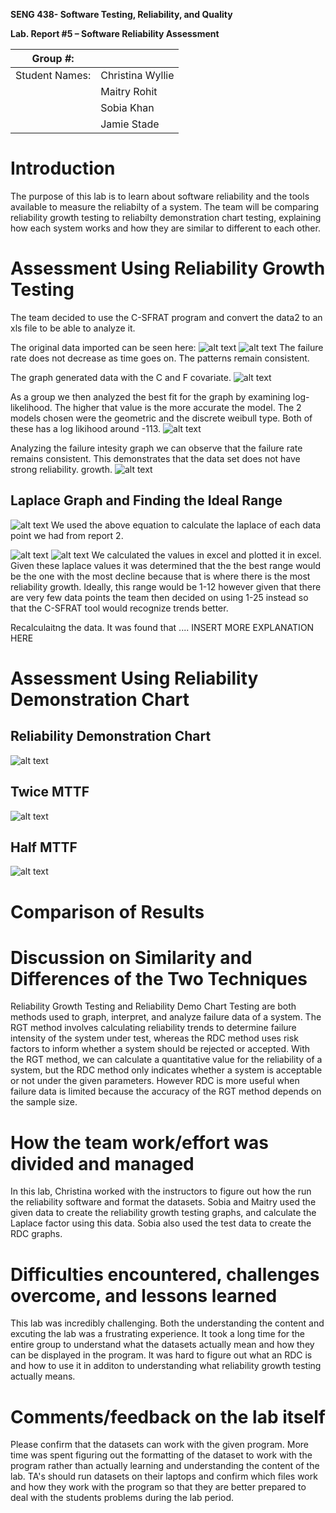 **SENG 438- Software Testing, Reliability, and Quality**

**Lab. Report \#5 – Software Reliability Assessment**

| Group \#:       |   |
|-----------------|---|
| Student Names:  | Christina Wyllie  |
|                 | Maitry Rohit  |
|                 | Sobia Khan |
|                 | Jamie Stade |

# Introduction
The purpose of this lab is to learn about software reliability and the tools available to measure the reliabilty of a system. The team will be comparing reliability growth testing to reliabilty demonstration chart testing, explaining how each system works and how they are similar to different to each other. 

# Assessment Using Reliability Growth Testing 
The team decided to use the C-SFRAT program and convert the data2 to an xls file to be able to analyze it. 

The original data imported can be seen here:
![alt text](ReportMedia/importedData.png)
![alt text](ReportMedia/importedData2.png)
The failure rate does not decrease as time goes on. The patterns remain consistent. 

The graph generated data with the C and F covariate. 
![alt text](ReportMedia/covariateAll.png)

As a group we then analyzed the best fit for the graph by examining log-likelihood. The higher that value is the more accurate the model. The 2 models chosen were the geometric and the discrete weibull type. Both of these has a log likihood around -113. 
![alt text](ReportMedia/criticMean.png)

Analyzing the failure intesity graph we can observe that the failure rate remains consistent. This demonstrates that the data set does not have strong reliability. growth. 
![alt text](ReportMedia/failureIntensityAnalysis.png)

## Laplace Graph and Finding the Ideal Range
![alt text](ReportMedia/LaplaceEquation.png)
We used the above equation to calculate the laplace of each data point we had from report 2.

![alt text](ReportMedia/LaplaceCalcs.png)
![alt text](ReportMedia/LaplaceGraph.png)
We calculated the values in excel and plotted it in excel. Given these laplace values it was determined that the the best range would be the one with the most decline because that is where there is the most reliability growth. Ideally, this range would be 1-12 however given that there are very few data points the team then decided on using 1-25 instead so that the C-SFRAT tool would recognize trends better.

Recalculaitng the data. It was found that .... INSERT MORE EXPLANATION HERE

# Assessment Using Reliability Demonstration Chart 

## Reliability Demonstration Chart
![alt text](ReportMedia/RDC.png)

## Twice MTTF
![alt text](ReportMedia/TwiceRDC.png)

## Half MTTF
![alt text](ReportMedia/HalfRDC.png)

# Comparison of Results


# Discussion on Similarity and Differences of the Two Techniques
Reliability Growth Testing and Reliability Demo Chart Testing are both methods used to graph, interpret, and analyze failure data of a system. The RGT method involves calculating reliability trends to determine failure intensity of the system under test, whereas the RDC method uses risk factors to inform whether a system should be rejected or accepted. With the RGT method, we can calculate a quantitative value for the reliability of a system, but the RDC method only indicates whether a system is acceptable or not under the given parameters. However RDC is more useful when failure data is limited because the accuracy of the RGT method depends on the sample size. 

# How the team work/effort was divided and managed
In this lab, Christina worked with the instructors to figure out how the run the reliability software and format the datasets. Sobia and Maitry used the given data to create the reliability growth testing graphs, and calculate the Laplace factor using this data. Sobia also used the test data to create the RDC graphs.  

# Difficulties encountered, challenges overcome, and lessons learned
This lab was incredibly challenging. Both the understanding the content and excuting the lab was a frustrating experience. It took a long time for the entire group to understand what the datasets actually mean and how they can be displayed in the program. It was hard to figure out what an RDC is and how to use it in additon to understanding what reliability growth testing actually means.

# Comments/feedback on the lab itself
Please confirm that the datasets can work with the given program. More time was spent figuring out the formatting of the dataset to work with the program rather than actually learning and understanding the content of the lab. TA's should run datasets on their laptops and confirm which files work and how they work with the program so that they are better prepared to deal with the students problems during the lab period. 
